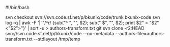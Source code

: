 #!/bin/bash


svn checkout svn://svn.code.sf.net/p/bkunix/code/trunk bkunix-code
svn log -q | awk -F '|' '/^r/ {sub("^ ", "", $2); sub(" $", "", $2); print $2" = "$2" <"$2">"}' | sort -u > authors-transform.txt
git svn clone -r2:HEAD svn://svn.code.sf.net/p/bkunix/code --no-metadata --authors-file=authors-transform.txt --stdlayout /tmp/temp
